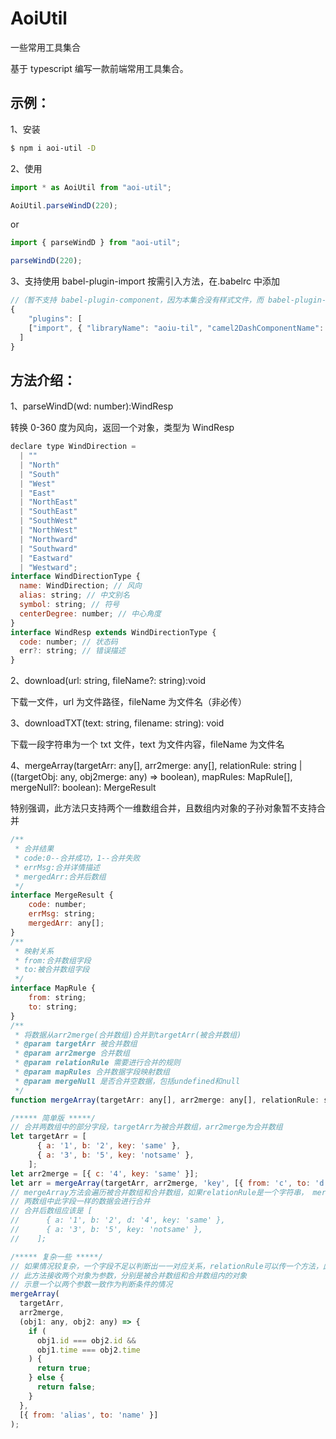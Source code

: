 # AoiUtil

一些常用工具集合

基于 typescript 编写一款前端常用工具集合。

## 示例：

1、安装

```bash
$ npm i aoi-util -D
```

2、使用

```js
import * as AoiUtil from "aoi-util";

AoiUtil.parseWindD(220);
```

or

```js
import { parseWindD } from "aoi-util";

parseWindD(220);
```

3、支持使用 babel-plugin-import 按需引入方法，在.babelrc 中添加

```js
//（暂不支持 babel-plugin-component，因为本集合没有样式文件，而 babel-plugin-component 必须有样式文件）
{
    "plugins": [
    ["import", { "libraryName": "aoiu-til", "camel2DashComponentName": false }]
  ]
}
```

## 方法介绍：

1、parseWindD(wd: number):WindResp

转换 0-360 度为风向，返回一个对象，类型为 WindResp

```js
declare type WindDirection =
  | ""
  | "North"
  | "South"
  | "West"
  | "East"
  | "NorthEast"
  | "SouthEast"
  | "SouthWest"
  | "NorthWest"
  | "Northward"
  | "Southward"
  | "Eastward"
  | "Westward";
interface WindDirectionType {
  name: WindDirection; // 风向
  alias: string; // 中文别名
  symbol: string; // 符号
  centerDegree: number; // 中心角度
}
interface WindResp extends WindDirectionType {
  code: number; // 状态码
  err?: string; // 错误描述
}
```

2、download(url: string, fileName?: string):void

下载一文件，url 为文件路径，fileName 为文件名（非必传）

3、downloadTXT(text: string, filename: string): void

下载一段字符串为一个 txt 文件，text 为文件内容，fileName 为文件名

4、mergeArray(targetArr: any[], arr2merge: any[], relationRule: string | ((targetObj: any, obj2merge: any) => boolean), mapRules: MapRule[], mergeNull?: boolean): MergeResult

特别强调，此方法只支持两个一维数组合并，且数组内对象的子孙对象暂不支持合并

```js
/**
 * 合并结果
 * code:0--合并成功，1--合并失败
 * errMsg:合并详情描述
 * mergedArr:合并后数组
 */
interface MergeResult {
    code: number;
    errMsg: string;
    mergedArr: any[];
}
/**
 * 映射关系
 * from:合并数组字段
 * to:被合并数组字段
 */
interface MapRule {
    from: string;
    to: string;
}
/**
 * 将数据从arr2merge(合并数组)合并到targetArr(被合并数组)
 * @param targetArr 被合并数组
 * @param arr2merge 合并数组
 * @param relationRule 需要进行合并的规则
 * @param mapRules 合并数据字段映射数组
 * @param mergeNull 是否合并空数据，包括undefined和null
 */
function mergeArray(targetArr: any[], arr2merge: any[], relationRule: string | ((targetObj: any, obj2merge: any) => boolean), mapRules: MapRule[], mergeNull?: boolean): MergeResult;

/***** 简单版 *****/
// 合并两数组中的部分字段，targetArr为被合并数组，arr2merge为合并数组
let targetArr = [
      { a: '1', b: '2', key: 'same' },
      { a: '3', b: '5', key: 'notsame' },
    ];
let arr2merge = [{ c: '4', key: 'same' }];
let arr = mergeArray(targetArr, arr2merge, 'key', [{ from: 'c', to: 'd' }]);
// mergeArray方法会遍历被合并数组和合并数组，如果relationRule是一个字符串， mergeArray方法会以此字符串为字段名，
// 两数组中此字段一样的数据会进行合并
// 合并后数组应该是 [
//      { a: '1', b: '2', d: '4', key: 'same' },
//      { a: '3', b: '5', key: 'notsame' },
//    ];

/***** 复杂一些 *****/
// 如果情况较复杂，一个字段不足以判断出一一对应关系，relationRule可以传一个方法，此方法必须返回一个boolean值，
// 此方法接收两个对象为参数，分别是被合并数组和合并数组内的对象
// 示意一个以两个参数一致作为判断条件的情况
mergeArray(
  targetArr,
  arr2merge,
  (obj1: any, obj2: any) => {
    if (
      obj1.id === obj2.id &&
      obj1.time === obj2.time
    ) {
      return true;
    } else {
      return false;
    }
  },
  [{ from: 'alias', to: 'name' }]
);
```

